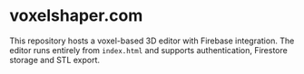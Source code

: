 # voxelshaper.com

This repository hosts a voxel-based 3D editor with Firebase integration. The editor runs entirely from `index.html` and supports authentication, Firestore storage and STL export.
